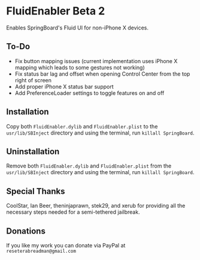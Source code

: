 # FluidEnabler Beta 2
Enables SpringBoard's Fluid UI for non-iPhone X devices.

## To-Do
- Fix button mapping issues (current implementation uses iPhone X mapping which leads to some gestures not working)
- Fix status bar lag and offset when opening Control Center from the top right of screen
- Add proper iPhone X status bar support
- Add PreferenceLoader settings to toggle features on and off

## Installation
Copy both ```FluidEnabler.dylib``` and ```FluidEnabler.plist``` to the 
```usr/lib/SBInject``` directory and using the terminal, run ```killall SpringBoard```.

## Uninstallation
Remove both ```FluidEnabler.dylib``` and ```FluidEnabler.plist``` from the
```usr/lib/SBInject``` directory and using the terminal, run ```killall SpringBoard```.

## Special Thanks
CoolStar, Ian Beer, theninjaprawn, stek29, and xerub for providing
all the necessary steps needed for a semi-tethered jailbreak.

## Donations
If you like my work you can donate via PayPal at ```reseterabreadman@gmail.com```

